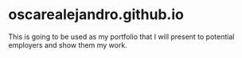 # oscarealejandro.github.io
This is going to be used as my portfolio that I will present to potential employers and show them my work.